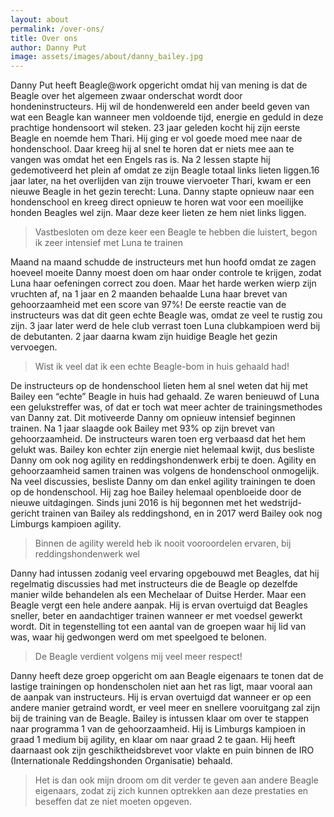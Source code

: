 ```yaml
---
layout: about
permalink: /over-ons/
title: Over ons
author: Danny Put
image: assets/images/about/danny_bailey.jpg
---
```


Danny Put heeft Beagle@work opgericht omdat hij van mening is dat de Beagle over het algemeen zwaar onderschat wordt door hondeninstructeurs. Hij wil de hondenwereld een ander beeld geven van wat een Beagle kan wanneer men voldoende tijd, energie en geduld in deze prachtige hondensoort wil steken. 23 jaar geleden kocht hij zijn eerste Beagle en noemde hem Thari. Hij ging er vol goede moed mee naar de hondenschool. Daar kreeg hij al snel te horen dat er niets mee aan te vangen was omdat het een Engels ras is. Na 2 lessen stapte hij gedemotiveerd het plein af omdat ze zijn Beagle totaal links lieten liggen.16 jaar later, na het overlijden van zijn trouwe viervoeter Thari, kwam er een nieuwe Beagle in het gezin terecht: Luna. Danny stapte opnieuw naar een hondenschool en kreeg direct opnieuw te horen wat voor een moeilijke honden Beagles wel zijn. Maar deze keer lieten ze hem niet links liggen. 

> Vastbesloten om deze keer een Beagle te hebben die luistert, begon ik zeer intensief met Luna te trainen

Maand na maand schudde de instructeurs met hun hoofd omdat ze zagen hoeveel moeite Danny moest doen om haar onder controle te krijgen, zodat Luna haar oefeningen correct zou doen. Maar het harde werken wierp zijn vruchten af, na 1 jaar en 2 maanden behaalde Luna haar brevet van gehoorzaamheid met een score van 97%! De eerste reactie van de instructeurs was dat dit geen echte Beagle was, omdat ze veel te rustig zou zijn. 3 jaar later werd de hele club verrast toen Luna clubkampioen werd bij de debutanten. 2 jaar daarna kwam zijn huidige Beagle het gezin vervoegen. 

> Wist ik veel dat ik een echte Beagle-bom in huis gehaald had!

De instructeurs op de hondenschool lieten hem al snel weten dat hij met Bailey een &#8220;echte&#8221; Beagle in huis had gehaald. Ze waren benieuwd of Luna een gelukstreffer was, of dat er toch wat meer achter de trainingsmethodes van Danny zat. Dit motiveerde Danny om opnieuw intensief beginnen trainen. Na 1 jaar slaagde ook Bailey met 93% op zijn brevet van gehoorzaamheid. De instructeurs waren toen erg verbaasd dat het hem gelukt was. Bailey kon echter zijn energie niet helemaal kwijt, dus besliste Danny om ook nog agility en reddingshondenwerk erbij te doen. Agility en gehoorzaamheid samen trainen was volgens de hondenschool onmogelijk. Na veel discussies, besliste Danny om dan enkel agility trainingen te doen op de hondenschool. Hij zag hoe Bailey helemaal openbloeide door de nieuwe uitdagingen. Sinds juni 2016 is hij begonnen met het wedstrijd-gericht trainen van Bailey als reddingshond, en in 2017 werd Bailey ook nog Limburgs kampioen agility. 

> Binnen de agility wereld heb ik nooit vooroordelen ervaren, bij reddingshondenwerk wel

Danny had intussen zodanig veel ervaring opgebouwd met Beagles, dat hij regelmatig discussies had met instructeurs die de Beagle op dezelfde manier wilde behandelen als een Mechelaar of Duitse Herder. Maar een Beagle vergt een hele andere aanpak. Hij is ervan overtuigd dat Beagles sneller, beter en aandachtiger trainen wanneer er met voedsel gewerkt wordt. Dit in tegenstelling tot een aantal van de groepen waar hij lid van was, waar hij gedwongen werd om met speelgoed te belonen. 

> De Beagle verdient volgens mij veel meer respect!

Danny heeft deze groep opgericht om aan Beagle eigenaars te tonen dat de lastige trainingen op hondenscholen niet aan het ras ligt, maar vooral aan de aanpak van instructeurs. Hij is ervan overtuigd dat wanneer er op een andere manier getraind wordt, er veel meer en snellere vooruitgang zal zijn bij de training van de Beagle. Bailey is intussen klaar om over te stappen naar programma 1 van de gehoorzaamheid. Hij is Limburgs kampioen in graad 1 medium bij agility, en klaar om naar graad 2 te gaan. Hij heeft daarnaast ook zijn geschiktheidsbrevet voor vlakte en puin binnen de IRO (Internationale Reddingshonden Organisatie) behaald. 

> Het is dan ook mijn droom om dit verder te geven aan andere Beagle eigenaars, zodat zij zich kunnen optrekken aan deze prestaties en beseffen dat ze niet moeten opgeven.